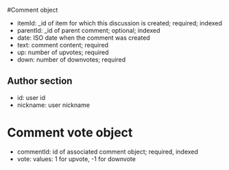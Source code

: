 #Comment object
* itemId: _id of item for which this discussion is created; required; indexed
* parentId: _id of parent comment; optional; indexed
* date: ISO date when the comment was created
* text: comment content; required
* up: number of upvotes; required
* down: number of downvotes; required

## Author section
* id: user id
* nickname: user nickname

# Comment vote object
* commentId: id of associated comment object; required, indexed
* vote: values: 1 for upvote, -1 for downvote
